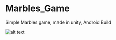 # Marbles_Game
Simple Marbles game, made in unity, Android Build  
  
  
![alt text](https://i.imgur.com/LB7wKG6.png)

